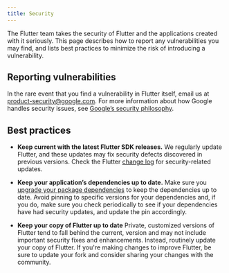 ```yaml
---
title: Security
---
```


The Flutter team takes the security of Flutter and the applications
created with it seriously. This page describes how to report any
vulnerabilities you may find, and lists best practices to minimize
the risk of introducing a vulnerability.

## Reporting vulnerabilities

In the rare event that you find a vulnerability in Flutter itself,
email us at
[product-security@google.com](mailto:product-security@google.com).
For more information about how Google handles security issues, see
[Google’s security philosophy](https://www.google.com/about/appsecurity/).

## Best practices

* **Keep current with the latest Flutter SDK releases.**
  We regularly update Flutter, and these updates may fix security
  defects discovered in previous versions. Check the Flutter
  [change log](https://github.com/flutter/flutter/wiki/Changelog)
  for security-related updates.

* **Keep your application’s dependencies up to date.**
  Make sure you [upgrade your package
  dependencies](/development/packages/using-packages/#updating-package-dependencies)
  to keep the dependencies up to date. Avoid pinning to specific versions
  for your dependencies and, if you do, make sure you check
  periodically to see if your dependencies have had security updates,
  and update the pin accordingly.

* **Keep your copy of Flutter up to date** Private, customized versions
  of Flutter tend to fall behind the current, version and may not
  include important security fixes and enhancements. Instead,
  routinely update your copy of Flutter. If you're making changes to
  improve Flutter, be sure to update your fork and consider sharing your
  changes with the community.


